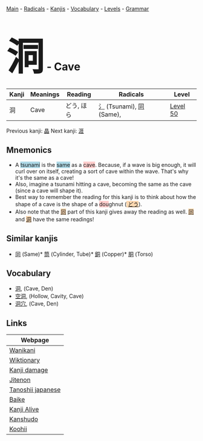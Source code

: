 <style> bigfont {font-size: 100px}</style>
[Main](../index.md) -
[Radicals](../radicals.md) -
[Kanjis](../kanjis.md) -
[Vocabulary](../vocabulary.md) -
[Levels](../levels.md) -
[Grammar](../grammar.md)
# <bigfont> 洞</bigfont> - Cave 

| Kanji | Meanings | Reading | Radicals | Level |
| --- | --- | --- | --- | --- |
| 洞 | Cave | どう, ほら | [氵](../radicals/氵.md) (Tsunami), [同](../radicals/同.md) (Same),  | [Level 50](../levels/wk_level50.md) |

Previous kanji: [晶](晶.md) Next kanji: [涯](涯.md) 

## Mnemonics
 * A <span style="background-color:#ADD8E6"> tsunami</span> is the <span style="background-color:#ADD8E6"> same</span> as a <span style="background-color:#ffcccb"> cave</span>. Because, if a wave is big enough, it will curl over on itself, creating a sort of cave within the wave. That's why it's the same as a cave!
* Also, imagine a tsunami hitting a cave, becoming the same as the cave (since a cave will shape it).
* Best way to remember the reading for this kanji is to think about how the shape of a cave is the shape of a <span style="background-color:#ffcccb"> dou</span>ghnut (<span style="background-color:#fed8b1"> [どう](https://jisho.org/search/どう)</span>).
* Also note that the <span style="background-color:#fed8b1"> [同](https://jisho.org/search/同)</span> part of this kanji gives away the reading as well. <span style="background-color:#fed8b1"> [同](https://jisho.org/search/同)</span> and <span style="background-color:#fed8b1"> [洞](https://jisho.org/search/洞)</span> have the same readings!


## Similar kanjis
 * [同](同.md) (Same)* [筒](筒.md) (Cylinder, Tube)* [銅](銅.md) (Copper)* [胴](胴.md) (Torso)


## Vocabulary
 * [洞](../vocabulary/洞.md), (Cave, Den)
* [空洞](../vocabulary/洞.md), (Hollow, Cavity, Cave)
* [洞穴](../vocabulary/洞.md), (Cave, Den)



## Links 

| Webpage |
| --- |
| [Wanikani          ](https://www.wanikani.com/kanji/洞) |
| [Wiktionary        ](https://en.wiktionary.org/wiki/洞) |
| [Kanji damage      ](http://www.kanjidamage.com/kanji/search?utf8=✓&q=洞) |
| [Jitenon           ](https://jitenon.com/kanji/洞) |
| [Tanoshii japanese ](https://www.tanoshiijapanese.com/dictionary/kanji.cfm?k=洞) |
| [Baike             ](https://baike.baidu.com/item/洞) |
| [Kanji Alive       ](https://app.kanjialive.com/洞) |
| [Kanshudo          ](https://www.kanshudo.com/searchmn?q=洞) |
| [Koohii            ](https://kanji.koohii.com/study/kanji/洞) |
